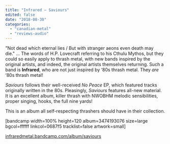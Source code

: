 ```yaml
---
title: "Infrared – Saviours"
edited: false
date: "2018-08-30"
categories:
  - "canadian-metal"
  - "reviews-audio"
---
```


"Not dead which eternal lies / But with stranger aeons even death may die." ... The words of H.P. Lovecraft referring to his Cthulu Mythos, but they could so easily apply to thrash metal, with new bands inspired by the original artists, and indeed, the original artists themselves returning. Such a band is **Infrared**, who are not just inspired by ‘80s thrash metal. They _are_ ‘80s thrash metal!

_Saviours_ follows their well-received _No Peace_ EP, which featured tracks originally written in the 80s. Pleasingly, _Saviours_ features all-new material. It is an excellent album, killer thrash with NWOBHM melodic sensibilities, proper singing, hooks, the full nine yards!

This is an album all self-respecting thrashers should have in their collection.

\[bandcamp width=100% height=120 album=3474193076 size=large bgcol=ffffff linkcol=0687f5 tracklist=false artwork=small\]

[infraredmetal.bandcamp.com/album/saviours](https://infraredmetal.bandcamp.com/album/saviours)
